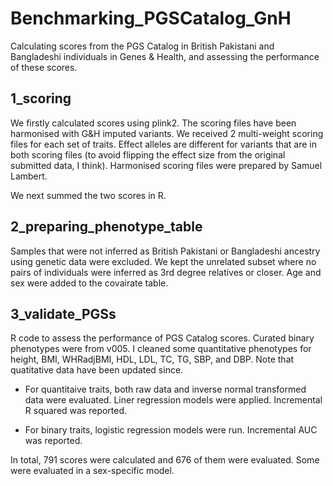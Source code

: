 # Benchmarking_PGSCatalog_GnH
Calculating scores from the PGS Catalog in British Pakistani and Bangladeshi individuals in Genes &amp; Health, and assessing the performance of these scores.


## 1_scoring
We firstly calculated scores using plink2. The scoring files have been harmonised with G&H imputed variants. We received 2 multi-weight scoring files for each set of traits. Effect alleles are different for variants that are in both scoring files (to avoid flipping the effect size from the original submitted data, I think). Harmonised scoring files were prepared by Samuel Lambert. 

We next summed the two scores in R.

## 2_preparing_phenotype_table
Samples that were not inferred as British Pakistani or Bangladeshi ancestry using genetic data were excluded. We kept the unrelated subset where no pairs of individuals were inferred as 3rd degree relatives or closer. Age and sex were added to the covairate table.

## 3_validate_PGSs
R code to assess the performance of PGS Catalog scores. Curated binary phenotypes were from v005. I cleaned some quantitative phenotypes for height, BMI, WHRadjBMI, HDL, LDL, TC, TG, SBP, and DBP. Note that quatitative data have been updated since. 

- For quantitaive traits, both raw data and inverse normal transformed data were evaluated. Liner regression models were applied. Incremental R squared was reported.

- For binary traits, logistic regression models were run. Incremental AUC was reported.

In total, 791 scores were calculated and 676 of them were evaluated. Some were evaluated in a sex-specific model.
